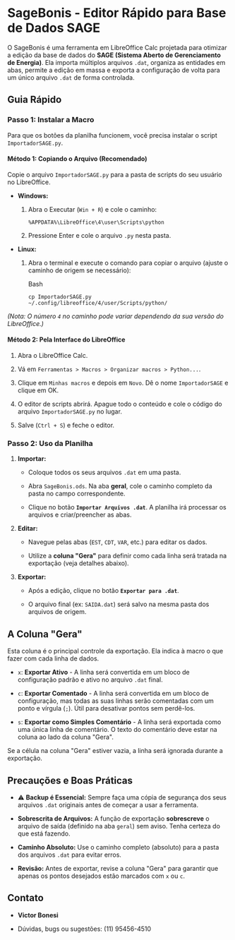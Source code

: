 # SageBonis - Editor Rápido para Base de Dados SAGE

O SageBonis é uma ferramenta em LibreOffice Calc projetada para otimizar a edição da base de dados do **SAGE (Sistema Aberto de Gerenciamento de Energia)**. Ela importa múltiplos arquivos `.dat`, organiza as entidades em abas, permite a edição em massa e exporta a configuração de volta para um único arquivo `.dat` de forma controlada.

## Guia Rápido

### Passo 1: Instalar a Macro

Para que os botões da planilha funcionem, você precisa instalar o script `ImportadorSAGE.py`.

#### Método 1: Copiando o Arquivo (Recomendado)

Copie o arquivo `ImportadorSAGE.py` para a pasta de scripts do seu usuário no LibreOffice.

- **Windows:**
    
    1.  Abra o Executar (`Win + R`) e cole o caminho:
        
        ```
        %APPDATA%\LibreOffice\4\user\Scripts\python
        ```
        
    2.  Pressione Enter e cole o arquivo `.py` nesta pasta.
        
- **Linux:**
    
    1.  Abra o terminal e execute o comando para copiar o arquivo (ajuste o caminho de origem se necessário):
        
        Bash
        
        ```
        cp ImportadorSAGE.py ~/.config/libreoffice/4/user/Scripts/python/
        ```
        

*(Nota: O número `4` no caminho pode variar dependendo da sua versão do LibreOffice.)*

#### Método 2: Pela Interface do LibreOffice

1.  Abra o LibreOffice Calc.
    
2.  Vá em `Ferramentas > Macros > Organizar macros > Python...`.
    
3.  Clique em `Minhas macros` e depois em `Novo`. Dê o nome `ImportadorSAGE` e clique em OK.
    
4.  O editor de scripts abrirá. Apague todo o conteúdo e cole o código do arquivo `ImportadorSAGE.py` no lugar.
    
5.  Salve (`Ctrl + S`) e feche o editor.
    

### Passo 2: Uso da Planilha

1.  **Importar:**
    
    - Coloque todos os seus arquivos `.dat` em uma pasta.
        
    - Abra `SageBonis.ods`. Na aba **geral**, cole o caminho completo da pasta no campo correspondente.
        
    - Clique no botão **`Importar Arquivos .dat`**. A planilha irá processar os arquivos e criar/preencher as abas.
        
2.  **Editar:**
    
    - Navegue pelas abas (`EST`, `CDT`, `VAR`, etc.) para editar os dados.
        
    - Utilize a **coluna "Gera"** para definir como cada linha será tratada na exportação (veja detalhes abaixo).
        
3.  **Exportar:**
    
    - Após a edição, clique no botão **`Exportar para .dat`**.
        
    - O arquivo final (ex: `SAIDA.dat`) será salvo na mesma pasta dos arquivos de origem.
        

## A Coluna "Gera"

Esta coluna é o principal controle da exportação. Ela indica à macro o que fazer com cada linha de dados.

- `x`: **Exportar Ativo** - A linha será convertida em um bloco de configuração padrão e ativo no arquivo `.dat` final.
    
- `c`: **Exportar Comentado** - A linha será convertida em um bloco de configuração, mas todas as suas linhas serão comentadas com um ponto e vírgula (`;`). Útil para desativar pontos sem perdê-los.
    
- `s`: **Exportar como Simples Comentário** - A linha será exportada como uma única linha de comentário. O texto do comentário deve estar na coluna ao lado da coluna "Gera".
    

Se a célula na coluna "Gera" estiver vazia, a linha será ignorada durante a exportação.

## Precauções e Boas Práticas

- ⚠️ **Backup é Essencial:** Sempre faça uma cópia de segurança dos seus arquivos `.dat` originais antes de começar a usar a ferramenta.
    
- **Sobrescrita de Arquivos:** A função de exportação **sobrescreve** o arquivo de saída (definido na aba `geral`) sem aviso. Tenha certeza do que está fazendo.
    
- **Caminho Absoluto:** Use o caminho completo (absoluto) para a pasta dos arquivos `.dat` para evitar erros.
    
- **Revisão:** Antes de exportar, revise a coluna "Gera" para garantir que apenas os pontos desejados estão marcados com `x` ou `c`.
    

## Contato

- **Victor Bonesi**
    
- Dúvidas, bugs ou sugestões: (11) 95456-4510
